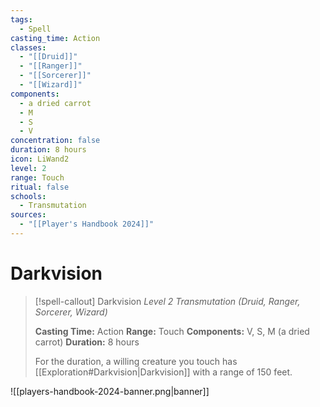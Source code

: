 ```yaml
---
tags:
  - Spell
casting_time: Action
classes:
  - "[[Druid]]"
  - "[[Ranger]]"
  - "[[Sorcerer]]"
  - "[[Wizard]]"
components:
  - a dried carrot
  - M
  - S
  - V
concentration: false
duration: 8 hours
icon: LiWand2
level: 2
range: Touch
ritual: false
schools:
  - Transmutation
sources:
  - "[[Player's Handbook 2024]]"
---
```


# Darkvision

>[!spell-callout] Darkvision
>_Level 2 Transmutation (Druid, Ranger, Sorcerer, Wizard)_
>
>**Casting Time:** Action
>**Range:** Touch
>**Components:** V, S, M (a dried carrot)
>**Duration:** 8 hours
>
>For the duration, a willing creature you touch has [[Exploration#Darkvision\|Darkvision]] with a range of 150 feet.


![[players-handbook-2024-banner.png|banner]]
